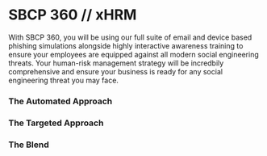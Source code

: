 # SBCP 360 // xHRM

With SBCP 360, you will be using our full suite of email and device based phishing simulations alongside highly interactive awareness training to ensure your employees are equipped against all modern social engineering threats. Your human-risk management strategy will be incredbily comprehensive and ensure your business is ready for any social engineering threat you may face.

### The Automated Approach

### The Targeted Approach

### The Blend
